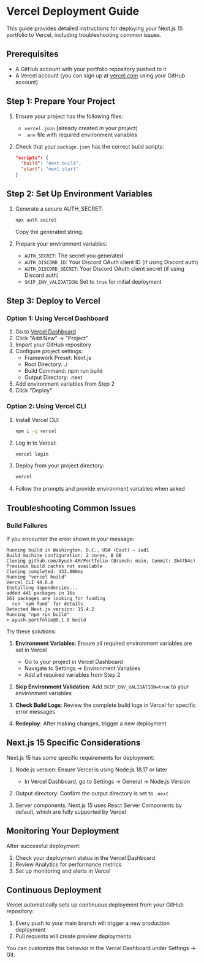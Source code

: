 # Vercel Deployment Guide

This guide provides detailed instructions for deploying your Next.js 15 portfolio to Vercel, including troubleshooting common issues.

## Prerequisites

- A GitHub account with your portfolio repository pushed to it
- A Vercel account (you can sign up at [vercel.com](https://vercel.com) using your GitHub account)

## Step 1: Prepare Your Project

1. Ensure your project has the following files:
   - `vercel.json` (already created in your project)
   - `.env` file with required environment variables

2. Check that your `package.json` has the correct build scripts:
   ```json
   "scripts": {
     "build": "next build",
     "start": "next start"
   }
   ```

## Step 2: Set Up Environment Variables

1. Generate a secure AUTH_SECRET:
   ```bash
   npx auth secret
   ```
   Copy the generated string.

2. Prepare your environment variables:
   - `AUTH_SECRET`: The secret you generated
   - `AUTH_DISCORD_ID`: Your Discord OAuth client ID (if using Discord auth)
   - `AUTH_DISCORD_SECRET`: Your Discord OAuth client secret (if using Discord auth)
   - `SKIP_ENV_VALIDATION`: Set to `true` for initial deployment

## Step 3: Deploy to Vercel

### Option 1: Using Vercel Dashboard

1. Go to [Vercel Dashboard](https://vercel.com/dashboard)
2. Click "Add New" → "Project"
3. Import your GitHub repository
4. Configure project settings:
   - Framework Preset: Next.js
   - Root Directory: ./
   - Build Command: npm run build
   - Output Directory: .next
5. Add environment variables from Step 2
6. Click "Deploy"

### Option 2: Using Vercel CLI

1. Install Vercel CLI:
   ```bash
   npm i -g vercel
   ```

2. Log in to Vercel:
   ```bash
   vercel login
   ```

3. Deploy from your project directory:
   ```bash
   vercel
   ```

4. Follow the prompts and provide environment variables when asked

## Troubleshooting Common Issues

### Build Failures

If you encounter the error shown in your message:

```
Running build in Washington, D.C., USA (East) – iad1
Build machine configuration: 2 cores, 8 GB
Cloning github.com/Ayush-AM/Portfolio (Branch: main, Commit: 2b4784c)
Previous build caches not available
Cloning completed: 433.000ms
Running "vercel build"
Vercel CLI 44.6.4
Installing dependencies...
added 441 packages in 16s
161 packages are looking for funding
  run `npm fund` for details
Detected Next.js version: 15.4.2
Running "npm run build"
> ayush-portfolio@0.1.0 build
```

Try these solutions:

1. **Environment Variables**: Ensure all required environment variables are set in Vercel
   - Go to your project in Vercel Dashboard
   - Navigate to Settings → Environment Variables
   - Add all required variables from Step 2

2. **Skip Environment Validation**: Add `SKIP_ENV_VALIDATION=true` to your environment variables

3. **Check Build Logs**: Review the complete build logs in Vercel for specific error messages

4. **Redeploy**: After making changes, trigger a new deployment

## Next.js 15 Specific Considerations

Next.js 15 has some specific requirements for deployment:

1. Node.js version: Ensure Vercel is using Node.js 18.17 or later
   - In Vercel Dashboard, go to Settings → General → Node.js Version

2. Output directory: Confirm the output directory is set to `.next`

3. Server components: Next.js 15 uses React Server Components by default, which are fully supported by Vercel

## Monitoring Your Deployment

After successful deployment:

1. Check your deployment status in the Vercel Dashboard
2. Review Analytics for performance metrics
3. Set up monitoring and alerts in Vercel

## Continuous Deployment

Vercel automatically sets up continuous deployment from your GitHub repository:

1. Every push to your main branch will trigger a new production deployment
2. Pull requests will create preview deployments

You can customize this behavior in the Vercel Dashboard under Settings → Git.